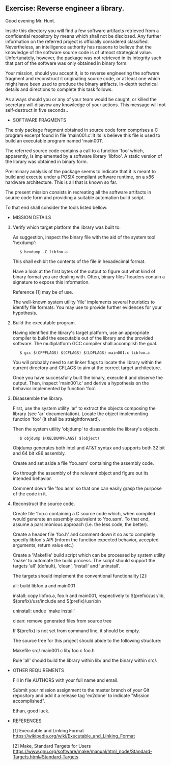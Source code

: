   Exercise: Reverse engineer a library.
  ------------------------------------

  Good evening Mr. Hunt.

  Inside this directory you will find a few software artifacts retrieved from
  a confidential repository by means which shall not be disclosed. Any further
  information on the referred project is officially considered classified.
  Nevertheless, an intelligence authority has reasons to believe that the
  knowledge of the software source code is of utmost strategical value.
  Unfortunately, however, the package was not retrieved in its integrity
  such that part of the software was only obtained in binary form.
  
  Your mission, should you accept it, is to reverse engineering the software
  fragment and reconstruct it originating source code, or at least one
  which might have been used to produce the binary artifacts. In-depth
  technical details and directions to complete this task follows.

  As always should you or any of your team would be caught, or killed the
  secretary will disavow any knowledge of your actions. This message will
  not self-destruct in five seconds..


  * SOFTWARE FRAGMENTS

  The only package fragment obtained in source code form comprises a C
  program excerpt found in file 'main001.c'.It its is believe this file
  is used to build an executable program named 'main001'.
  
  The referred source code contains a call to a function 'foo' which,
  apparently, is implemented by a software library 'libfoo'. A static
  version of the library was obtained in binary form.

  Preliminary analysis of the package seems to indicate that it is meant
  to build and execute under a POSIX compliant software runtime, on a x86
  hardware architecture.  This is all that is known so far.

  The present mission consists in recreating all the software artifacts
  in source code form and providing a suitable automation build script.

  To that end shall consider the tools listed bellow.


  * MISSION DETAILS

  1) Verify which target platform the library was built to.

     As suggestion, inspect the binary file with the aid of the
     system tool 'hexdump':

     	    $ hexdump -C libfoo.a

     This shall exhibit the contents of the file in hexadecimal format.

     Have a look at the first bytes of the output to figure out what
     kind of binary format you are dealing with.  Often, binary files'
     headers contain a signature to expose this information.

     Reference [1] may be of use.

     The well-known system utility 'file' implements several heuristics
     to identify file formats. You may use to provide further evidences
     for your hypothesis.

  2) Build the executable program.

     Having identified the library's target platform, use an appropriate
     compiler to build the executable out of the library and the provided
     software. The multiplatform GCC compiler shall accomplish the goal.


     	    $ gcc $(CPPFLAGS) $(CFLAGS) $(LDFLAGS) main001.c libfoo.a

     You will probably need to set linker flags to locate the library
     within the current directory and CFLAGS to aim at the correct
     target architecture.

     Once you have successfully built the binary, execute it and observe
     the output. Then, inspect 'main001.c' and derive a hypothesis on the
     behavior implemented by function 'foo'.

  3) Disassemble the library.

     First, use the system utility 'ar' to extract the objects composing
     the library (see 'ar' documentation). Locate the object implementing
     function 'foo' (it shall be straightforward).

     Then the system utility 'objdump' to disassemble the library's objects.

     	    $ objdump $(OBJDUMPFLAGS) $(object)

     Objdump generates both Intel and AT&T syntax and supports both
     32 bit and 64 bit x86 assembly.

     Create and set aside a file 'foo.asm' containing the assembly code.

     Go through the assembly of the relevant object and figure out its
     intended behavior.

     Comment down file 'foo.asm' so that one can easily grasp the purpose
     of the code in it.

  4) Reconstruct the source code.

     Create file 'foo.c containing a C source code which, when compiled
     would generate an assembly equivalent to 'foo.asm'. To that end,
     assume a parsimonious approach (i.e. the less code, the better).

     Create a header file 'foo.h' and comment down it so as to completly
     specify libfoo's API (inform the function expected behavior,
     accepted arguments, return value etc.)

     Create a 'Makefile' build script which can be processed by system
     utility 'make' to automate the build process. The script should support
     the targets 'all' (default), 'clean', 'install' and 'uninstall'.

     The targets should implement the conventional functionality [2]:

     all: build libfoo.a and main001

     install: copy libfoo.a, foo.h and main001, respectively to
     	      $(prefix)/usr/lib, $(prefix)/usr/include and
	      $(prefix)/usr/bin

     uninstall: undue 'make install'

     clean: remove generated files from source tree

     If $(prefix) is not set from command line, it should be empty.

     The source tree for this project should abide to the following structure:

     <project-root-dir>
         Makefile
         src/
           main001.c
         lib/
           foo.c
	   foo.h
         
     Rule 'all' should build the library within lib/ and the binary
     within src/. 

  * OTHER REQUIREMENTS

    Fill in file AUTHORS with your full name and email.

    Submit your mission assignment to the master branch of your Git
    repository and add it a release tag 'ex2done' to indicate
    "Mission accomplished".

    Ethan, good luck.

  * REFERENCES

    [1] Executable and Linking Format
    	https://wikipedia.org/wiki/Executable_and_Linking_Format

    [2] Make, Standard Targets for Users
    https://www.gnu.org/software/make/manual/html_node/Standard-Targets.html#Standard-Targets
